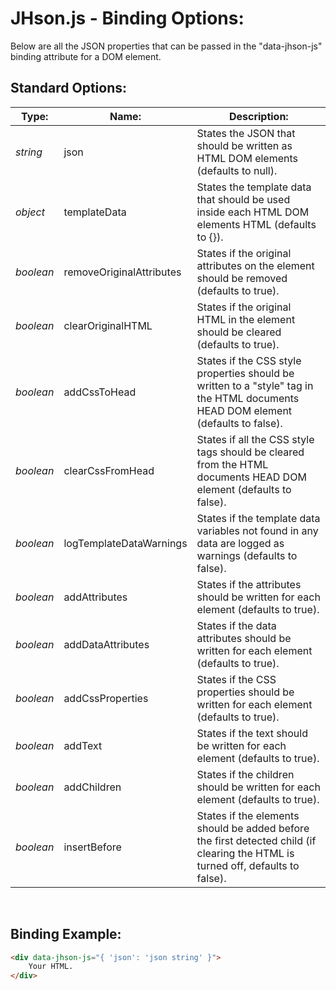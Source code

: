 # JHson.js - Binding Options:

Below are all the JSON properties that can be passed in the "data-jhson-js" binding attribute for a DOM element.


## Standard Options:

| Type: | Name: | Description: |
| --- | --- | --- |
| *string* | json | States the JSON that should be written as HTML DOM elements (defaults to null). |
| *object* | templateData | States the template data that should be used inside each HTML DOM elements HTML (defaults to {}). |
| *boolean* | removeOriginalAttributes | States if the original attributes on the element should be removed (defaults to true). |
| *boolean* | clearOriginalHTML | States if the original HTML in the element should be cleared (defaults to true). |
| *boolean* | addCssToHead | States if the CSS style properties should be written to a "style" tag in the HTML documents HEAD DOM element (defaults to false). |
| *boolean* | clearCssFromHead | States if all the CSS style tags should be cleared from the HTML documents HEAD DOM element (defaults to false). |
| *boolean* | logTemplateDataWarnings | States if the template data variables not found in any data are logged as warnings (defaults to false). |
| *boolean* | addAttributes | States if the attributes should be written for each element (defaults to true). |
| *boolean* | addDataAttributes | States if the data attributes should be written for each element (defaults to true). |
| *boolean* | addCssProperties | States if the CSS properties should be written for each element (defaults to true). |
| *boolean* | addText | States if the text should be written for each element (defaults to true). |
| *boolean* | addChildren | States if the children should be written for each element (defaults to true). |
| *boolean* | insertBefore | States if the elements should be added before the first detected child (if clearing the HTML is turned off, defaults to false). |

<br/>


## Binding Example:

```markdown
<div data-jhson-js="{ 'json': 'json string' }">
    Your HTML.
</div>
```